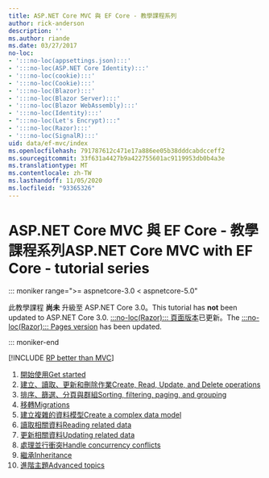 ```yaml
---
title: ASP.NET Core MVC 與 EF Core - 教學課程系列
author: rick-anderson
description: ''
ms.author: riande
ms.date: 03/27/2017
no-loc:
- ':::no-loc(appsettings.json):::'
- ':::no-loc(ASP.NET Core Identity):::'
- ':::no-loc(cookie):::'
- ':::no-loc(Cookie):::'
- ':::no-loc(Blazor):::'
- ':::no-loc(Blazor Server):::'
- ':::no-loc(Blazor WebAssembly):::'
- ':::no-loc(Identity):::'
- ":::no-loc(Let's Encrypt):::"
- ':::no-loc(Razor):::'
- ':::no-loc(SignalR):::'
uid: data/ef-mvc/index
ms.openlocfilehash: 791787612c471e17a886ee05b38dddcabdcceff2
ms.sourcegitcommit: 33f631a4427b9a422755601ac9119953db0b4a3e
ms.translationtype: MT
ms.contentlocale: zh-TW
ms.lasthandoff: 11/05/2020
ms.locfileid: "93365326"
---
```

# <a name="aspnet-core-mvc-with-ef-core---tutorial-series"></a><span data-ttu-id="e9a44-102">ASP.NET Core MVC 與 EF Core - 教學課程系列</span><span class="sxs-lookup"><span data-stu-id="e9a44-102">ASP.NET Core MVC with EF Core - tutorial series</span></span>

::: moniker range=">= aspnetcore-3.0 < aspnetcore-5.0"

<span data-ttu-id="e9a44-103">此教學課程 **尚未** 升級至 ASP.NET Core 3.0。</span><span class="sxs-lookup"><span data-stu-id="e9a44-103">This tutorial has **not** been updated to ASP.NET Core 3.0.</span></span> <span data-ttu-id="e9a44-104">[ :::no-loc(Razor)::: 頁面版本](xref:data/ef-rp/intro)已更新。</span><span class="sxs-lookup"><span data-stu-id="e9a44-104">The [:::no-loc(Razor)::: Pages version](xref:data/ef-rp/intro) has been updated.</span></span>

::: moniker-end

[!INCLUDE [RP better than MVC](../../includes/RP-EF/rp-over-mvc.md)]

1. [<span data-ttu-id="e9a44-105">開始使用</span><span class="sxs-lookup"><span data-stu-id="e9a44-105">Get started</span></span>](xref:data/ef-mvc/intro)
1. [<span data-ttu-id="e9a44-106">建立、讀取、更新和刪除作業</span><span class="sxs-lookup"><span data-stu-id="e9a44-106">Create, Read, Update, and Delete operations</span></span>](xref:data/ef-mvc/crud)
1. [<span data-ttu-id="e9a44-107">排序、篩選、分頁與群組</span><span class="sxs-lookup"><span data-stu-id="e9a44-107">Sorting, filtering, paging, and grouping</span></span>](xref:data/ef-mvc/sort-filter-page)
1. [<span data-ttu-id="e9a44-108">移轉</span><span class="sxs-lookup"><span data-stu-id="e9a44-108">Migrations</span></span>](xref:data/ef-mvc/migrations)
1. [<span data-ttu-id="e9a44-109">建立複雜的資料模型</span><span class="sxs-lookup"><span data-stu-id="e9a44-109">Create a complex data model</span></span>](xref:data/ef-mvc/complex-data-model)
1. [<span data-ttu-id="e9a44-110">讀取相關資料</span><span class="sxs-lookup"><span data-stu-id="e9a44-110">Reading related data</span></span>](xref:data/ef-mvc/read-related-data)
1. [<span data-ttu-id="e9a44-111">更新相關資料</span><span class="sxs-lookup"><span data-stu-id="e9a44-111">Updating related data</span></span>](xref:data/ef-mvc/update-related-data)
1. [<span data-ttu-id="e9a44-112">處理並行衝突</span><span class="sxs-lookup"><span data-stu-id="e9a44-112">Handle concurrency conflicts</span></span>](xref:data/ef-mvc/concurrency)
1. [<span data-ttu-id="e9a44-113">繼承</span><span class="sxs-lookup"><span data-stu-id="e9a44-113">Inheritance</span></span>](xref:data/ef-mvc/inheritance)
1. [<span data-ttu-id="e9a44-114">進階主題</span><span class="sxs-lookup"><span data-stu-id="e9a44-114">Advanced topics</span></span>](xref:data/ef-mvc/advanced)
